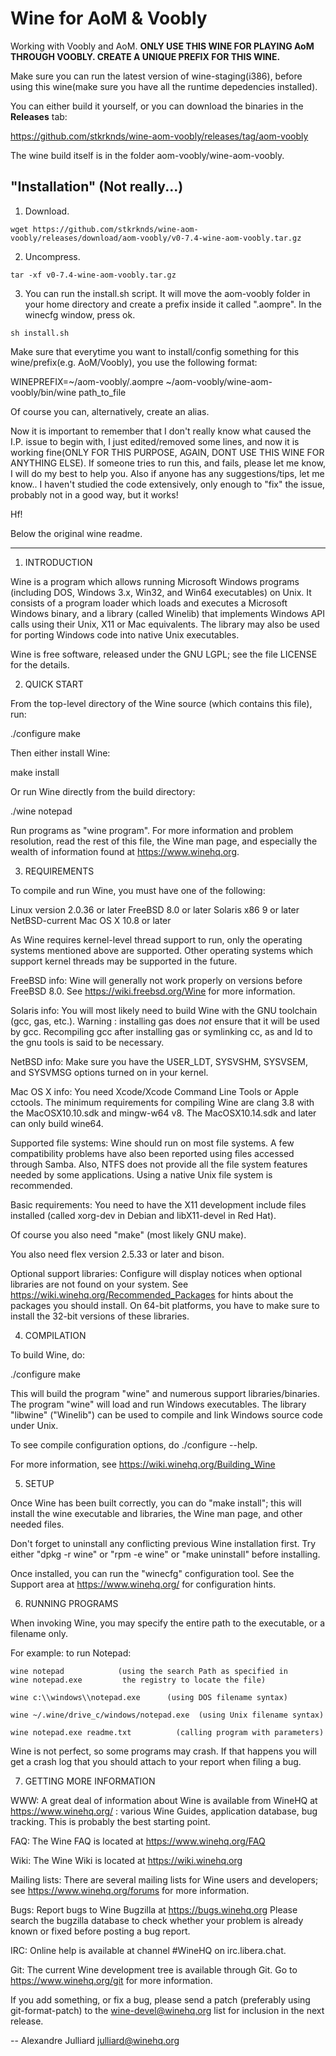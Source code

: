 # Wine for AoM & Voobly

Working with Voobly and AoM. **ONLY USE THIS WINE FOR PLAYING AoM THROUGH VOOBLY. CREATE A UNIQUE PREFIX FOR THIS WINE.**

Make sure you can run the latest version of wine-staging(i386), before using this wine(make sure you have all the runtime depedencies installed).

You can either build it yourself, or you can download the binaries in the **Releases** tab:

https://github.com/stkrknds/wine-aom-voobly/releases/tag/aom-voobly

The wine build itself is in the folder aom-voobly/wine-aom-voobly.

## "Installation" (Not really...)

1) Download.
```
wget https://github.com/stkrknds/wine-aom-voobly/releases/download/aom-voobly/v0-7.4-wine-aom-voobly.tar.gz
```

2) Uncompress.
```
tar -xf v0-7.4-wine-aom-voobly.tar.gz
```
3) You can run the install.sh script. It will move the aom-voobly folder in your home directory and create a prefix inside it called ".aompre". In the winecfg window, press ok.
```
sh install.sh
```
Make sure that everytime you want to install/config something for this wine/prefix(e.g. AoM/Voobly), you use the following format:

WINEPREFIX=~/aom-voobly/.aompre ~/aom-voobly/wine-aom-voobly/bin/wine path_to_file

Of course you can, alternatively, create an alias.

Now it is important to remember that I don't really know what caused the I.P. issue to begin with, I just edited/removed some lines, and now it is
working fine(ONLY FOR THIS PURPOSE, AGAIN, DONT USE THIS WINE FOR ANYTHING ELSE). If someone tries to run this, and fails, please let me know, I will do my best to help you.
Also if anyone has any suggestions/tips, let me know.. I haven't studied the code extensively, only enough to "fix" the issue, probably not in a good way, but it works!

Hf!

Below the original wine readme.

--------------------------------------------------------------------------------------
1. INTRODUCTION

Wine is a program which allows running Microsoft Windows programs
(including DOS, Windows 3.x, Win32, and Win64 executables) on Unix.
It consists of a program loader which loads and executes a Microsoft
Windows binary, and a library (called Winelib) that implements Windows
API calls using their Unix, X11 or Mac equivalents.  The library may also
be used for porting Windows code into native Unix executables.

Wine is free software, released under the GNU LGPL; see the file
LICENSE for the details.


2. QUICK START

From the top-level directory of the Wine source (which contains this file),
run:

./configure
make

Then either install Wine:

make install

Or run Wine directly from the build directory:

./wine notepad

Run programs as "wine program".  For more information and problem
resolution, read the rest of this file, the Wine man page, and
especially the wealth of information found at https://www.winehq.org.


3. REQUIREMENTS

To compile and run Wine, you must have one of the following:

  Linux version 2.0.36 or later
  FreeBSD 8.0 or later
  Solaris x86 9 or later
  NetBSD-current
  Mac OS X 10.8 or later

As Wine requires kernel-level thread support to run, only the operating
systems mentioned above are supported.  Other operating systems which
support kernel threads may be supported in the future.

FreeBSD info:
  Wine will generally not work properly on versions before FreeBSD 8.0.
  See https://wiki.freebsd.org/Wine for more information.

Solaris info:
  You will most likely need to build Wine with the GNU toolchain
  (gcc, gas, etc.). Warning : installing gas does *not* ensure that it
  will be used by gcc. Recompiling gcc after installing gas or
  symlinking cc, as and ld to the gnu tools is said to be necessary.

NetBSD info:
  Make sure you have the USER_LDT, SYSVSHM, SYSVSEM, and SYSVMSG options
  turned on in your kernel.

Mac OS X info:
  You need Xcode/Xcode Command Line Tools or Apple cctools.  The
  minimum requirements for compiling Wine are clang 3.8 with the
  MacOSX10.10.sdk and mingw-w64 v8.  The MacOSX10.14.sdk and later can
  only build wine64.


Supported file systems:
  Wine should run on most file systems. A few compatibility problems
  have also been reported using files accessed through Samba. Also,
  NTFS does not provide all the file system features needed by some
  applications.  Using a native Unix file system is recommended.

Basic requirements:
  You need to have the X11 development include files installed
  (called xorg-dev in Debian and libX11-devel in Red Hat).

  Of course you also need "make" (most likely GNU make).

  You also need flex version 2.5.33 or later and bison.

Optional support libraries:
  Configure will display notices when optional libraries are not found
  on your system. See https://wiki.winehq.org/Recommended_Packages for
  hints about the packages you should install. On 64-bit platforms,
  you have to make sure to install the 32-bit versions of these
  libraries.


4. COMPILATION

To build Wine, do:

./configure
make

This will build the program "wine" and numerous support libraries/binaries.
The program "wine" will load and run Windows executables.
The library "libwine" ("Winelib") can be used to compile and link
Windows source code under Unix.

To see compile configuration options, do ./configure --help.

For more information, see https://wiki.winehq.org/Building_Wine


5. SETUP

Once Wine has been built correctly, you can do "make install"; this
will install the wine executable and libraries, the Wine man page, and
other needed files.

Don't forget to uninstall any conflicting previous Wine installation
first.  Try either "dpkg -r wine" or "rpm -e wine" or "make uninstall"
before installing.

Once installed, you can run the "winecfg" configuration tool. See the
Support area at https://www.winehq.org/ for configuration hints.


6. RUNNING PROGRAMS

When invoking Wine, you may specify the entire path to the executable,
or a filename only.

For example: to run Notepad:

    wine notepad            (using the search Path as specified in
    wine notepad.exe         the registry to locate the file)

    wine c:\\windows\\notepad.exe      (using DOS filename syntax)

    wine ~/.wine/drive_c/windows/notepad.exe  (using Unix filename syntax)

    wine notepad.exe readme.txt          (calling program with parameters)

Wine is not perfect, so some programs may crash. If that happens you
will get a crash log that you should attach to your report when filing
a bug.


7. GETTING MORE INFORMATION

WWW:	A great deal of information about Wine is available from WineHQ at
	https://www.winehq.org/ : various Wine Guides, application database,
	bug tracking. This is probably the best starting point.

FAQ:	The Wine FAQ is located at https://www.winehq.org/FAQ

Wiki:	The Wine Wiki is located at https://wiki.winehq.org

Mailing lists:
	There are several mailing lists for Wine users and developers;
	see https://www.winehq.org/forums for more information.

Bugs:	Report bugs to Wine Bugzilla at https://bugs.winehq.org
	Please search the bugzilla database to check whether your
	problem is already known or fixed before posting a bug report.

IRC:	Online help is available at channel #WineHQ on irc.libera.chat.

Git:	The current Wine development tree is available through Git.
	Go to https://www.winehq.org/git for more information.

If you add something, or fix a bug, please send a patch (preferably
using git-format-patch) to the wine-devel@winehq.org list for
inclusion in the next release.

--
Alexandre Julliard
julliard@winehq.org
